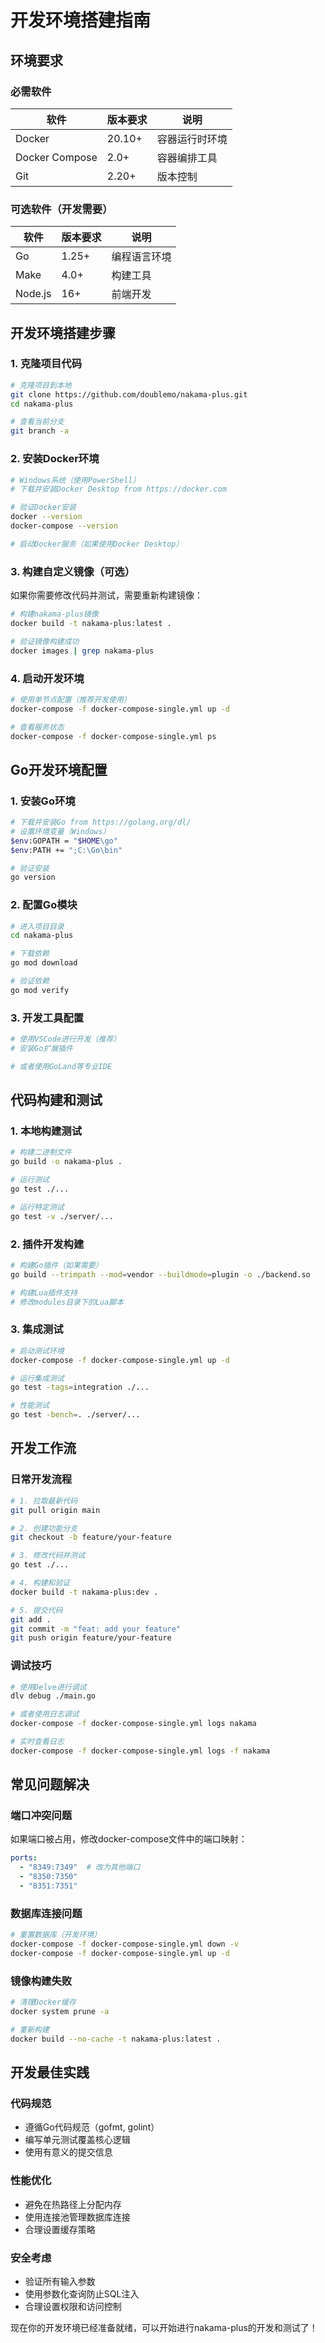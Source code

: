 # 开发环境搭建指南

## 环境要求

### 必需软件
| 软件 | 版本要求 | 说明 |
|------|----------|------|
| Docker | 20.10+ | 容器运行时环境 |
| Docker Compose | 2.0+ | 容器编排工具 |
| Git | 2.20+ | 版本控制 |

### 可选软件（开发需要）
| 软件 | 版本要求 | 说明 |
|------|----------|------|
| Go | 1.25+ | 编程语言环境 |
| Make | 4.0+ | 构建工具 |
| Node.js | 16+ | 前端开发 |

## 开发环境搭建步骤

### 1. 克隆项目代码
```bash
# 克隆项目到本地
git clone https://github.com/doublemo/nakama-plus.git
cd nakama-plus

# 查看当前分支
git branch -a
```

### 2. 安装Docker环境
```bash
# Windows系统（使用PowerShell）
# 下载并安装Docker Desktop from https://docker.com

# 验证Docker安装
docker --version
docker-compose --version

# 启动Docker服务（如果使用Docker Desktop）
```

### 3. 构建自定义镜像（可选）
如果你需要修改代码并测试，需要重新构建镜像：

```bash
# 构建nakama-plus镜像
docker build -t nakama-plus:latest .

# 验证镜像构建成功
docker images | grep nakama-plus
```

### 4. 启动开发环境
```bash
# 使用单节点配置（推荐开发使用）
docker-compose -f docker-compose-single.yml up -d

# 查看服务状态
docker-compose -f docker-compose-single.yml ps
```

## Go开发环境配置

### 1. 安装Go环境
```bash
# 下载并安装Go from https://golang.org/dl/
# 设置环境变量（Windows）
$env:GOPATH = "$HOME\go"
$env:PATH += ";C:\Go\bin"

# 验证安装
go version
```

### 2. 配置Go模块
```bash
# 进入项目目录
cd nakama-plus

# 下载依赖
go mod download

# 验证依赖
go mod verify
```

### 3. 开发工具配置
```bash
# 使用VSCode进行开发（推荐）
# 安装Go扩展插件

# 或者使用GoLand等专业IDE
```

## 代码构建和测试

### 1. 本地构建测试
```bash
# 构建二进制文件
go build -o nakama-plus .

# 运行测试
go test ./...

# 运行特定测试
go test -v ./server/...
```

### 2. 插件开发构建
```bash
# 构建Go插件（如果需要）
go build --trimpath --mod=vendor --buildmode=plugin -o ./backend.so

# 构建Lua插件支持
# 修改modules目录下的Lua脚本
```

### 3. 集成测试
```bash
# 启动测试环境
docker-compose -f docker-compose-single.yml up -d

# 运行集成测试
go test -tags=integration ./...

# 性能测试
go test -bench=. ./server/...
```

## 开发工作流

### 日常开发流程
```bash
# 1. 拉取最新代码
git pull origin main

# 2. 创建功能分支
git checkout -b feature/your-feature

# 3. 修改代码并测试
go test ./...

# 4. 构建和验证
docker build -t nakama-plus:dev .

# 5. 提交代码
git add .
git commit -m "feat: add your feature"
git push origin feature/your-feature
```

### 调试技巧
```bash
# 使用Delve进行调试
dlv debug ./main.go

# 或者使用日志调试
docker-compose -f docker-compose-single.yml logs nakama

# 实时查看日志
docker-compose -f docker-compose-single.yml logs -f nakama
```

## 常见问题解决

### 端口冲突问题
如果端口被占用，修改docker-compose文件中的端口映射：
```yaml
ports:
  - "8349:7349"  # 改为其他端口
  - "8350:7350"
  - "8351:7351"
```

### 数据库连接问题
```bash
# 重置数据库（开发环境）
docker-compose -f docker-compose-single.yml down -v
docker-compose -f docker-compose-single.yml up -d
```

### 镜像构建失败
```bash
# 清理Docker缓存
docker system prune -a

# 重新构建
docker build --no-cache -t nakama-plus:latest .
```

## 开发最佳实践

### 代码规范
- 遵循Go代码规范（gofmt, golint）
- 编写单元测试覆盖核心逻辑
- 使用有意义的提交信息

### 性能优化
- 避免在热路径上分配内存
- 使用连接池管理数据库连接
- 合理设置缓存策略

### 安全考虑
- 验证所有输入参数
- 使用参数化查询防止SQL注入
- 合理设置权限和访问控制

现在你的开发环境已经准备就绪，可以开始进行nakama-plus的开发和测试了！